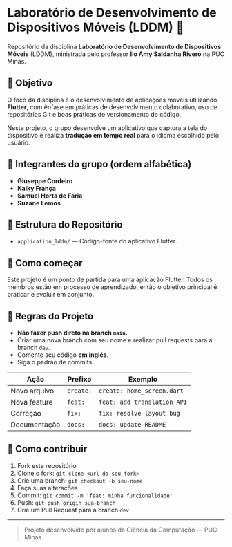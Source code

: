 # Laboratório de Desenvolvimento de Dispositivos Móveis (LDDM) 📱

Repositório da disciplina **Laboratório de Desenvolvimento de Dispositivos Móveis** (LDDM), ministrada pelo professor **Ilo Amy Saldanha Rivero** na PUC Minas.

## 🎯 Objetivo

O foco da disciplina é o desenvolvimento de aplicações móveis utilizando **Flutter**, com ênfase em práticas de desenvolvimento colaborativo, uso de repositórios Git e boas práticas de versionamento de código.

Neste projeto, o grupo desenvolve um aplicativo que captura a tela do dispositivo e realiza **tradução em tempo real** para o idioma escolhido pelo usuário.

## 👥 Integrantes do grupo (ordem alfabética)

- **Giuseppe Cordeiro**
- **Kaiky França**
- **Samuel Horta de Faria**
- **Suzane Lemos**

## 📂 Estrutura do Repositório

- `application_lddm/` — Código-fonte do aplicativo Flutter.

## 🚀 Como começar

Este projeto é um ponto de partida para uma aplicação Flutter. Todos os membros estão em processo de aprendizado, então o objetivo principal é praticar e evoluir em conjunto.

## 📌 Regras do Projeto

- **Não fazer push direto na branch `main`.**
- Criar uma nova branch com seu nome e realizar pull requests para a branch `dev`.
- Comente seu código **em inglês**.
- Siga o padrão de commits:

| Ação         | Prefixo     | Exemplo                     |
|--------------|-------------|-----------------------------|
| Novo arquivo | `create:`   | `create: home_screen.dart`  |
| Nova feature | `feat:`     | `feat: add translation API` |
| Correção     | `fix:`      | `fix: resolve layout bug`   |
| Documentação | `docs:`     | `docs: update README`       |

## 🤝 Como contribuir

1. Fork este repositório
2. Clone o fork: `git clone <url-do-seu-fork>`
3. Crie uma branch: `git checkout -b seu-nome`
4. Faça suas alterações
5. Commit: `git commit -m 'feat: minha funcionalidade'`
6. Push: `git push origin sua-branch`
7. Crie um Pull Request para a branch `dev`

---

> Projeto desenvolvido por alunos da Ciência da Computação — PUC Minas.
